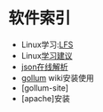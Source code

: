 # 软件索引

* Linux学习:[LFS](/soft/lfs)
* Linux[学习建议](/soft/learn-linux)
* [json在线解析](http://jsoneditoronline.org/)
* [gollum](/soft/gollum-wiki) wiki安装使用
* [gollum-site]
* [apache]安装
